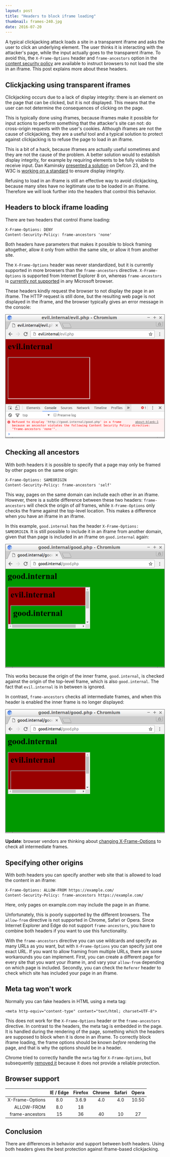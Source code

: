 ```yaml
---
layout: post
title: "Headers to block iframe loading"
thumbnail: frames-240.jpg
date: 2016-07-20
---
```


A typical clickjacking attack loads a site in a transparent iframe and asks the user to click an underlying element. The user thinks it is interacting with the attacker's page, while the input actually goes to the transparent iframe. To avoid this, the `X-Frame-Options` header and `frame-ancestors` option in the [content security policy](https://developer.mozilla.org/en-US/docs/Web/Security/CSP) are available to instruct browsers to not load the site in an iframe. This post explains more about these headers.

## Clickjacking using transparent iframes

Clickjacking occurs due to a lack of display integrity: there is an element on the page that can be clicked, but it is not displayed. This means that the user can not determine the consequences of clicking on the page.

This is typically done using iframes, because iframes make it possible for input actions to perform something that the attacker's site can not: do cross-origin requests with the user's cookies. Although iframes are not the cause of clickjacking, they are a useful tool and a typical solution to protect against clickjacking is to refuse the page to load in an iframe.

This is a bit of a hack, because iframes are actually useful sometimes and they are not the cause of the problem. A better solution would to establish display integrity, for example by requiring elements to be fully visible to receive input. Dan Kaminsky [presented a solution](http://www.slideshare.net/dakami/i-want-these-bugs-off-my-internet-51423044) on Defcon 23, and the W3C is [working on a standard](https://dvcs.w3.org/hg/user-interface-safety/raw-file/tip/user-interface-safety.html) to ensure display integrity.

Refusing to load in an iframe is still an effective way to avoid clickjacking, because many sites have no legitimate use to be loaded in an iframe. Therefore we will look further into the headers that control this behavior.

## Headers to block iframe loading

There are two headers that control iframe loading:

    X-Frame-Options: DENY
    Content-Security-Policy: frame-ancestors 'none'

Both headers have parameters that makes it possible to block framing altogether, allow it only from within the same site, or allow it from another site.

The `X-Frame-Options` header was never standardized, but it is currently supported in more browsers than the `frame-ancestors` directive. `X-Frame-Options` is supported from Internet Explorer 8 on, whereas `frame-ancestors` is [currently not supported](http://caniuse.com/#feat=contentsecuritypolicy2) in any Microsoft browser.

These headers kindly request the browser to not display the page in an iframe. The HTTP request is still done, but the resulting web page is not displayed in the iframe, and the browser typically gives an error message in the console:

![Refused to display 'http://good.internal/good.php' in a frame because an ancestor violates the following Content Security Policy directive: "frame-ancestors 'none'".](/images/chromium-iframe-block.png)

## Checking all ancestors

With both headers it is possible to specify that a page may only be framed by other pages on the same origin:

    X-Frame-Options: SAMEORIGIN
    Content-Security-Policy: frame-ancestors 'self'

This way, pages on the same domain can include each other in an iframe. However, there is a subtle difference between these two headers: `frame-ancestors` will check the origin of *all* frames, while `X-Frame-Options` only checks the frame against the top-level location. This makes a difference when you have an iframe in an iframe. 

In this example, `good.internal` has the header `X-Frame-Options: SAMEORIGIN`. It is still possible to include it in an iframe from another domain, given that than page is included in an iframe on `good.internal` again:

![Good.internal includes an iframe with evil.internal with an iframe with good.internal](/images/chromium-iframe-in-iframe.png)

This works because the origin of the inner frame, `good.internal`, is checked against the origin of the top-level frame, which is also `good.internal`. The fact that `evil.internal` is in between is ignored.

In contrast, `frame-ancestors` checks all intermediate frames, and when this header is enabled the inner frame is no longer displayed:

![Good.internal is not loaded in the iframe](/images/chromium-iframe-in-iframe-blocked.png)

**Update**: browser vendors are thinking about [changing X-Frame-Options](https://www.chromestatus.com/feature/4678102647046144) to check all intermediate frames.

## Specifying other origins

With both headers you can specify another web site that is allowed to load the content in an iframe:

    X-Frame-Options: ALLOW-FROM https://example.com/
    Content-Security-Policy: frame-ancestors https://example.com/

Here, only pages on example.com may include the page in an iframe.

Unfortunately, this is poorly supported by the different browsers. The `allow-from` directive is not supported in Chrome, Safari or Opera. Since Internet Explorer and Edge do not support `frame-ancestors`, you have to combine both headers if you want to use this functionality.

With the `frame-ancestors` directive you can use wildcards and specify as many URLs as you want, but with `X-Frame-Options` you can specify just one exact URL. If you want to allow framing from multiple URLs, there are some workarounds you can implement. First, you can create a different page for every site that you want your iframe in, and vary your `allow-from` depending on which page is included. Secondly, you can check the `Referer` header to check which site has included your page in an iframe.

## Meta tag won't work

Normally you can fake headers in HTML using a meta tag:

    <meta http-equiv="content-type" content="text/html; charset=UTF-8">

This does not work for the `X-Frame-Options` header or the `frame-ancestors` directive. In contrast to the headers, the meta tag is embedded in the page. It is handled during the rendering of the page, something which the headers are supposed to block when it is done in an iframe. To correctly block iframe loading, the frame options should be known *before* rendering the page, and that is why the options should be in a header.

Chrome tried to correctly handle the `meta` tag for `X-Frame-Options`, but subsequently [removed it](https://www.chromestatus.com/feature/6450843930853376) because it does not provide a reliable protection.

## Browser support

|                 | IE / Edge | Firefox | Chrome | Safari | Opera |
|----------------:|:---------:|:-------:|:------:|:------:|:-----:|
| X-Frame-Options |    8.0    |  3.6.9  |   4.0  |   4.0  | 10.50 |
|      ALLOW-FROM |    8.0    |    18   |        |        |       |
| frame-ancestors |    15     |    36   |   40   |   10   |   27  |

## Conclusion

There are differences in behavior and support between both headers. Using both headers gives the best protection against iframe-based clickjacking.
